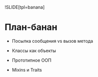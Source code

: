 !SLIDE[tpl=banana]

# План-банан

 * Посылка сообщения vs вызов метода

 * Классы как объекты

 * Прототипное ООП

 * Mixins и Traits
